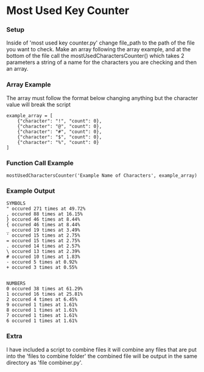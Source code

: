 # Most Used Key Counter

### Setup

Inside of 'most used key counter.py' change file_path to the path of the file you want to check. Make an array following the array example, and at the bottom of the file call the mostUsedCharactersCounter() which takes 2 parameters a string of a name for the characters you are checking and then an array.

### Array Example

The array must follow the format below changing anything but the character value will break the script

```
example_array = [
    {"character": "!", "count": 0},
    {"character": "@", "count": 0},
    {"character": "#", "count": 0},
    {"character": "$", "count": 0},
    {"character": "%", "count": 0}
]
```

### Function Call Example

```
mostUsedCharactersCounter('Example Name of Characters', example_array)
```

### Example Output

```
SYMBOLS
" occured 271 times at 49.72%
, occured 88 times at 16.15%
} occured 46 times at 8.44%
{ occured 46 times at 8.44%
_ occured 19 times at 3.49%
' occured 15 times at 2.75%
= occured 15 times at 2.75%
. occured 14 times at 2.57%
\ occured 13 times at 2.39%
# occured 10 times at 1.83%
- occured 5 times at 0.92%
+ occured 3 times at 0.55%


NUMBERS
0 occured 38 times at 61.29%
1 occured 16 times at 25.81%
2 occured 4 times at 6.45%
9 occured 1 times at 1.61%
8 occured 1 times at 1.61%
7 occured 1 times at 1.61%
6 occured 1 times at 1.61%
```

### Extra

I have included a script to combine files it will combine any files that are put into the 'files to combine folder' the combined file will be output in the same directory as 'file combiner.py'.
